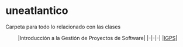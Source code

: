 # uneatlantico
Carpeta para todo lo relacionado con las clases

<div align=center>

|Introducción a la Gestión de Proyectos de Software|
|-|-|-|
|[IGPS](https://github.com/miguelancabezon/uneatlantico/igps)|

</div>

